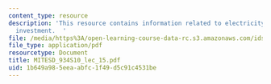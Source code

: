 ```yaml
---
content_type: resource
description: 'This resource contains information related to electricity transmission:
  investment.  '
file: /media/https%3A/open-learning-course-data-rc.s3.amazonaws.com/ids-505j-engineering-economics-and-regulation-of-the-electric-power-sector-spring-2010/1b649a985eeaabfc1f49d5c91c4531be_MITESD_934S10_lec_15.pdf
file_type: application/pdf
resourcetype: Document
title: MITESD_934S10_lec_15.pdf
uid: 1b649a98-5eea-abfc-1f49-d5c91c4531be
---
```

